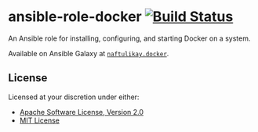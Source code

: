 # ansible-role-docker [![Build Status][build.svg]][build]

An Ansible role for installing, configuring, and starting Docker on a system.

Available on Ansible Galaxy at [`naftulikay.docker`][galaxy].

## License

Licensed at your discretion under either:

 - [Apache Software License, Version 2.0](./LICENSE-APACHE)
 - [MIT License](./LICENSE-MIT)


 [build]: https://travis-ci.org/naftulikay/ansible-role-docker
 [build.svg]: https://travis-ci.org/naftulikay/ansible-role-docker.svg?branch=master
 [galaxy]: https://galaxy.ansible.com/naftulikay/docker/

